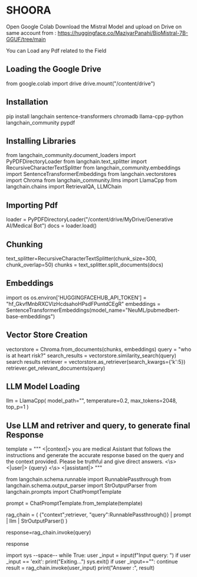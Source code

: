 # SHOORA

Open Google Colab 
Download the Mistral Model and upload on Drive on same account from : https://huggingface.co/MaziyarPanahi/BioMistral-7B-GGUF/tree/main

You can Load any Pdf related to the Field

## Loading the Google Drive 
from google.colab import drive
drive.mount("/content/drive")

## Installation
pip install langchain sentence-transformers chromadb llama-cpp-python langchain_community pypdf

## Installing Libraries
from langchain_community.document_loaders import PyPDFDirectoryLoader
from langchain.text_splitter import RecursiveCharacterTextSplitter
from langchain_community.embeddings import SentenceTransformerEmbeddings
from langchain.vectorstores import Chroma
from langchain_community.llms import LlamaCpp
from langchain.chains import RetrievalQA, LLMChain

## Importing Pdf
loader = PyPDFDirectoryLoader("/content/drive/MyDrive/Generative AI/Medical Bot")
docs = loader.load()

## Chunking
text_splitter=RecursiveCharacterTextSplitter(chunk_size=300, chunk_overlap=50)
chunks = text_splitter.split_documents(docs)

## Embeddings
import os
os.environ['HUGGINGFACEHUB_API_TOKEN'] = "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"
embeddings = SentenceTransformerEmbeddings(model_name="NeuML/pubmedbert-base-embeddings")

## Vector Store Creation
vectorstore = Chroma.from_documents(chunks, embeddings)
query = "who is at heart risk?"
search_results = vectorstore.similarity_search(query)
search results
retriever = vectorstore.as_retriever(search_kwargs={'k':5})
retriever.get_relevant_documents(query)

## LLM Model Loading
llm = LlamaCpp(
model_path="",
temperature=0.2,
max_tokens=2048,
top_p=1
)

## Use LLM and retriver and query, to generate final Response
template = """
<|context|>
you are medical Asistant that follows the instructions and generate the accurate response based on the query and the context provided.
Please be truthful and give direct answers.
<\s>
<|user|>
{query}
<\s>
<|assistant|>
"""

from langchain.schema.runnable import RunnablePassthrough
from langchain.schema.output_parser import StrOutputParser
from langchain.prompts import ChatPromptTemplate

prompt = ChatPromptTemplate.from_template(template)

rag_chain = (
{"context";retriever, "query":RunnablePassthrough()}
| prompt
| llm
| StrOutputParser()
)

response=rag_chain.invoke(query)

response

import sys
--space--
while True:
user _input = input(f"Input query: ")
if user _input == 'exit':
print("Exiting...")
sys.exit()
if user _input=="":
continue
result = rag_chain.invoke(user_input)
print("Answer :", result)

